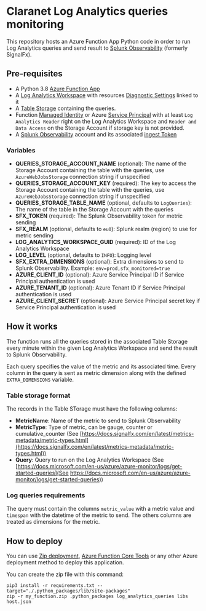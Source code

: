 # Claranet Log Analytics queries monitoring

This repository hosts an Azure Function App Python code in order to run Log Analytics queries and send result to 
[Splunk Observability](https://www.splunk.com/en_us/observability.html) (formerly SignalFx). 

## Pre-requisites

  * A Python 3.8 [Azure Function App](https://docs.microsoft.com/en-us/azure/azure-functions/functions-overview) 
  * A [Log Analytics Workspace](https://docs.microsoft.com/en-us/azure/azure-monitor/logs/log-analytics-overview)
    with resources [Diagnostic Settings](https://docs.microsoft.com/en-us/azure/azure-monitor/essentials/diagnostic-settings?tabs=CMD)
    linked to it
  * A [Table Storage](https://docs.microsoft.com/en-us/azure/storage/tables/table-storage-overview) containing the queries.
  * Function [Managed Identity](https://docs.microsoft.com/en-us/azure/active-directory/managed-identities-azure-resources/overview)
    or Azure [Service Principal](https://docs.microsoft.com/en-us/azure/active-directory/develop/app-objects-and-service-principals#service-principal-object)
    with at least `Log Analytics Reader` right on the Log Analytics Workspace and `Reader and Data Access` on the Storage Account if storage key is not provided.
  * A [Splunk Observability](https://www.observability.splunk.com/en_us/infrastructure-monitoring.html) account and its 
    associated [ingest Token](https://dev.splunk.com/observability/docs/administration/authtokens/#Organization-access-tokens)

### Variables

  * **QUERIES_STORAGE_ACCOUNT_NAME** (optional): The name of the Storage Account containing the table with the queries, 
    use `AzureWebJobsStorage` connection string if unspecified
  * **QUERIES_STORAGE_ACCOUNT_KEY** (required): The key to access the Storage Account containing the table with the queries, 
    use `AzureWebJobsStorage` connection string if unspecified
  * **QUERIES_STORAGE_TABLE_NAME** (optional, defaults to `LogQueries`): The name of the table in the Storage Account with the queries
  * **SFX_TOKEN** (required): The Splunk Observability token for metric sending
  * **SFX_REALM** (optional, defaults to `eu0`): Splunk realm (region) to use for metric sending  
  * **LOG_ANALYTICS_WORKSPACE_GUID** (required): ID of the Log Analytics Workspace
  * **LOG_LEVEL** (optional, defaults to `INFO`): Logging level
  * **SFX_EXTRA_DIMENSIONS** (optional): Extra dimensions to send to Splunk Observability. 
    Example: `env=prod,sfx_monitored=true`
  * **AZURE_CLIENT_ID** (optional): Azure Service Principal ID if Service Principal authentication is used
  * **AZURE_TENANT_ID** (optional): Azure Tenant ID if Service Principal authentication is used
  * **AZURE_CLIENT_SECRET** (optional): Azure Service Principal secret key if Service Principal authentication is used


## How it works

The function runs all the queries stored in the associated Table Storage every minute within the given 
Log Analytics Workspace and send the result to Splunk Observability.

Each query specifies the value of the metric and its associated time. Every column in the query is sent as metric 
dimension along with the defined `EXTRA_DIMENSIONS` variable. 

### Table storage format

The records in the Table STorage must have the following columns:
 * **MetricName**: Name of the metric to send to Splunk Observability
 * **MetricType**: Type of metric, can be gauge, counter or cumulative_counter 
   (See [https://docs.signalfx.com/en/latest/metrics-metadata/metric-types.html](https://docs.signalfx.com/en/latest/metrics-metadata/metric-types.html))
 * **Query**: Query to run on the Log Analytics Workspace 
   (See [https://docs.microsoft.com/en-us/azure/azure-monitor/logs/get-started-queries](See https://docs.microsoft.com/en-us/azure/azure-monitor/logs/get-started-queries))

### Log queries requirements

The query must contain the columns `metric_value` with a metric value and `timespan` with the datetime of the metric to send.
The others columns are treated as dimensions for the metric.

## How to deploy

You can use [Zip deployment](https://docs.microsoft.com/en-us/azure/azure-functions/deployment-zip-push), 
[Azure Function Core Tools](https://docs.microsoft.com/en-us/azure/azure-functions/functions-run-local#publish) 
or any other Azure deployment method to deploy this application.

You can create the zip file with this command:
```shell
pip3 install -r requirements.txt --target="./.python_packages/lib/site-packages"
zip -r my_function.zip .python_packages log_analytics_queries libs host.json
```
